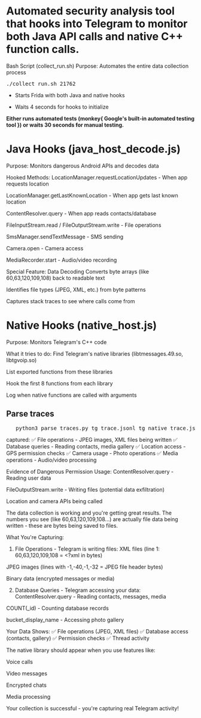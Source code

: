 # Automated security analysis tool that hooks into Telegram to monitor both Java API calls and native C++ function calls.
Bash Script (collect_run.sh)
Purpose: Automates the entire data collection process
<pre>
./collect_run.sh 21762
</pre>

* Starts Frida with both Java and native hooks

* Waits 4 seconds for hooks to initialize

**Either runs automated tests (monkey{ Google's built-in automated testing tool }) or waits 30 seconds for manual testing.**

# Java Hooks (java_host_decode.js)
Purpose: Monitors dangerous Android APIs and decodes data

Hooked Methods:
LocationManager.requestLocationUpdates - When app requests location

LocationManager.getLastKnownLocation - When app gets last known location

ContentResolver.query - When app reads contacts/database

FileInputStream.read / FileOutputStream.write - File operations

SmsManager.sendTextMessage - SMS sending

Camera.open - Camera access

MediaRecorder.start - Audio/video recording

Special Feature: Data Decoding
Converts byte arrays (like 60,63,120,109,108) back to readable text

Identifies file types (JPEG, XML, etc.) from byte patterns

Captures stack traces to see where calls come from

# Native Hooks (native_host.js)
Purpose: Monitors Telegram's C++ code

What it tries to do:
Find Telegram's native libraries (libtmessages.49.so, libtgvoip.so)

List exported functions from these libraries

Hook the first 8 functions from each library

Log when native functions are called with arguments





## Parse traces
<pre>
   python3 parse_traces.py tg_trace.jsonl tg_native_trace.jsonl
</pre>
captured:
✅ File operations - JPEG images, XML files being written
✅ Database queries - Reading contacts, media gallery
✅ Location access - GPS permission checks
✅ Camera usage - Photo operations
✅ Media operations - Audio/video processing

Evidence of Dangerous Permission Usage:
ContentResolver.query - Reading user data

FileOutputStream.write - Writing files (potential data exfiltration)

Location and camera APIs being called










The data collection is working and you're getting great results. The numbers you see (like 60,63,120,109,108...) are actually file data being written - these are bytes being saved to files.

What You're Capturing:
1. File Operations - Telegram is writing files:
XML files (line 1: 60,63,120,109,108 = <?xml in bytes)

JPEG images (lines with -1,-40,-1,-32 = JPEG file header bytes)

Binary data (encrypted messages or media)

2. Database Queries - Telegram accessing your data:
ContentResolver.query - Reading contacts, messages, media

COUNT(_id) - Counting database records

bucket_display_name - Accessing photo gallery

Your Data Shows:
✅ File operations (JPEG, XML files)
✅ Database access (contacts, gallery)
✅ Permission checks
✅ Thread activity

The native library should appear when you use features like:

Voice calls

Video messages

Encrypted chats

Media processing

Your collection is successful - you're capturing real Telegram activity!
